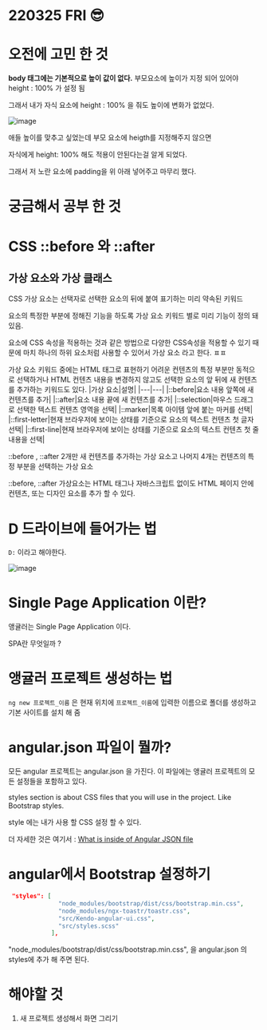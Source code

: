 # 220325 FRI 😎

# 오전에 고민 한 것 

**body 태그에는 기본적으로 높이 값이 없다.**
부모요소에 높이가 지정 되어 있어야 height : 100% 가 설정 됨 

그래서 내가 자식 요소에 height : 100% 을 줘도 높이에 변화가 없었다. 

![image](https://user-images.githubusercontent.com/64348346/160152910-b7671bd7-385a-4126-902c-e8a7aa4470df.png)

애들 높이를 맞추고 싶었는데 부모 요소에 heigth를 지정해주지 않으면 

자식에게 height: 100% 해도 적용이 안된다는걸 알게 되었다. 

그래서 저 노란 요소에 padding을 위 아래 넣어주고 마무리 했다. 



# 궁금해서 공부 한 것 
# CSS ::before 와 ::after
## 가상 요소와 가상 클래스
CSS 가상 요소는 선택자로 선택한 요소의 뒤에 붙여 표기하는 미리 약속된 키워드 

요소의 특정한 부분에 정해진 기능을 하도록 가상 요소 키워드 별로 미리 기능이 정의 돼 있음. 

요소에 CSS 속성을 적용하는 것과 같은 방법으로 다양한 CSS속성을 적용할 수 있기 때문에 마치 하나의 하위 요소처럼 사용할 수 있어서 가상 요소 라고 한다. ㅍㅍ

가상 요소 키워드 중에는 HTML 태그로 표현하기 어려운 컨텐츠의 특정 부분만 동적으로 선택하거나 HTML 컨텐츠 내용을 변경하지 않고도
선택한 요소의 앞 뒤에 새 컨텐츠를 추가하는 키워드도 있다. 
|가상 요소|설명|
|---|---|
|::before|요소 내용 앞쪽에 새 컨텐츠를 추가|
|::after|요소 내용 끝에 새 컨텐츠를 추가|
|::selection|마우스 드래그로 선택한 텍스트 컨텐츠 영역을 선택|
|::marker|목록 아이템 앞에 붙는 마커를 선택|
|::first-letter|현재 브라우저에 보이는 상태를 기준으로 요소의 텍스트 컨텐츠 첫 글자 선택|
|::first-line|현재 브라우저에 보이는 상태를 기준으로 요소의 텍스트 컨텐츠 첫 줄 내용을 선택|

::before , ::after 2개만 새 컨텐츠를 추가하는 가상 요소고 나머지 4개는 컨텐츠의 특정 부분을 선택하는 가상 요소

::before, ::after 가상요소는 HTML 태그나 자바스크립트 없이도 HTML 페이지 안에 컨텐츠, 또는 디자인 요소를 추가 할 수 있다. 

# D 드라이브에 들어가는 법 
`D:` 이라고 해야한다. 

![image](https://user-images.githubusercontent.com/64348346/160154930-b8332861-f9bc-4516-a406-92618b8d60fd.png)

# Single Page Application 이란?

앵귤러는 Single Page Application 이다. 

SPA란 무엇일까 ? 


# 앵귤러 프로젝트 생성하는 법 

`ng new 프로젝트_이름` 은 현재 위치에 `프로젝트_이름`에 입력한 이름으로 폴더를 생성하고 기본 사이트를 설치 해 줌 

# angular.json 파일이 뭘까?
모든 angular 프로젝트는 angular.json 을 가진다. 이 파일에는 앵귤러 프로젝트의 모든 설정들을 포함하고 있다. 

styles section is about CSS files that you will use in the project. Like Bootstrap styles.

style 에는 내가 사용 할 CSS 설정 할 수 있다. 

더 자세한 것은 여기서 : 
[What is inside of Angular JSON file](https://medium.com/nerd-for-tech/what-is-inside-of-angular-json-file-636e81e67651)

# angular에서 Bootstrap 설정하기 

```json
 "styles": [
              "node_modules/bootstrap/dist/css/bootstrap.min.css",
              "node_modules/ngx-toastr/toastr.css",
              "src/Kendo-angular-ui.css",
              "src/styles.scss"
            ],
```

 "node_modules/bootstrap/dist/css/bootstrap.min.css", 을 angular.json 의 styles에 추가 해 주면 된다.
 

# 해야할 것 

1. 새 프로젝트 생성해서 화면 그리기 

